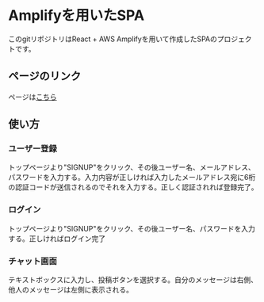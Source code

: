 # Amplifyを用いたSPA

このgitリポジトリはReact + AWS Amplifyを用いて作成したSPAのプロジェクトです。

## ページのリンク

ページは[こちら](https://master.d3vb40mhoj5kur.amplifyapp.com)

## 使い方

### ユーザー登録

トップページより"SIGNUP"をクリック、その後ユーザー名、メールアドレス、パスワードを入力する。入力内容が正しければ入力したメールアドレス宛に6桁の認証コードが送信されるのでそれを入力する。正しく認証されれば登録完了。

### ログイン

トップページより"SIGNUP"をクリック、その後ユーザー名、パスワードを入力する。正しければログイン完了

### チャット画面

テキストボックスに入力し、投稿ボタンを選択する。自分のメッセージは右側、他人のメッセージは左側に表示される。
